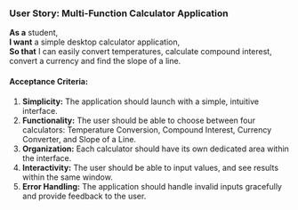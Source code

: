 ### User Story: Multi-Function Calculator Application

**As a** student,  
**I want** a simple desktop calculator application,  
**So that** I can easily convert temperatures, calculate compound interest, convert a currency and find the slope of a line.

#### Acceptance Criteria:
1. **Simplicity:** The application should launch with a simple, intuitive interface.
2. **Functionality:** The user should be able to choose between four calculators: Temperature Conversion, Compound Interest, Currency Converter, and Slope of a Line.
3. **Organization:** Each calculator should have its own dedicated area within the interface.
4. **Interactivity:** The user should be able to input values, and see results within the same window.
5. **Error Handling:** The application should handle invalid inputs gracefully and provide feedback to the user.